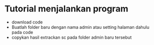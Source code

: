 <h1>Tutorial menjalankan program</h1>
<ul>
  <li>download code</li>
  <li>Buatlah folder baru dengan nama admin atau setting halaman dahulu pada code</li>
  <li>copykan hasil extrackan sc pada folder admin baru tersebut</li>
</ul>
